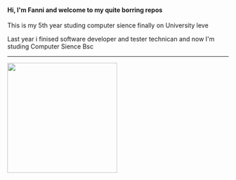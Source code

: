 <h4>Hi, I'm Fanni and welcome to my quite borring repos</h4>

<p>This is my 5th year studing computer sience finally on University leve</p>
<p>Last year i finised software developer and tester technican and now I'm studing Computer Sience Bsc</p>
<hr>
<img src="https://1.bp.blogspot.com/-gusU6K12Cx8/X5di-_6i58I/AAAAAABHl8E/Ycc3YKUHPcA6ziFoghmQRclR31VNZvN0QCLcBGAsYHQ/s370/AS0007417_10.gif" height="250"><br>
